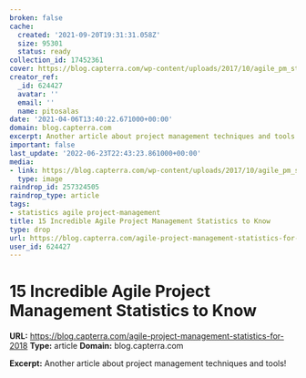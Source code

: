 ```yaml
---
broken: false
cache:
  created: '2021-09-20T19:31:31.058Z'
  size: 95301
  status: ready
collection_id: 17452361
cover: https://blog.capterra.com/wp-content/uploads/2017/10/agile_pm_stats.jpg
creator_ref:
  _id: 624427
  avatar: ''
  email: ''
  name: pitosalas
date: '2021-04-06T13:40:22.671000+00:00'
domain: blog.capterra.com
excerpt: Another article about project management techniques and tools!
important: false
last_update: '2022-06-23T22:43:23.861000+00:00'
media:
- link: https://blog.capterra.com/wp-content/uploads/2017/10/agile_pm_stats.jpg
  type: image
raindrop_id: 257324505
raindrop_type: article
tags:
- statistics agile project-management
title: 15 Incredible Agile Project Management Statistics to Know
type: drop
url: https://blog.capterra.com/agile-project-management-statistics-for-2018
user_id: 624427
---
```


# 15 Incredible Agile Project Management Statistics to Know

**URL:** https://blog.capterra.com/agile-project-management-statistics-for-2018
**Type:** article
**Domain:** blog.capterra.com

**Excerpt:** Another article about project management techniques and tools!
